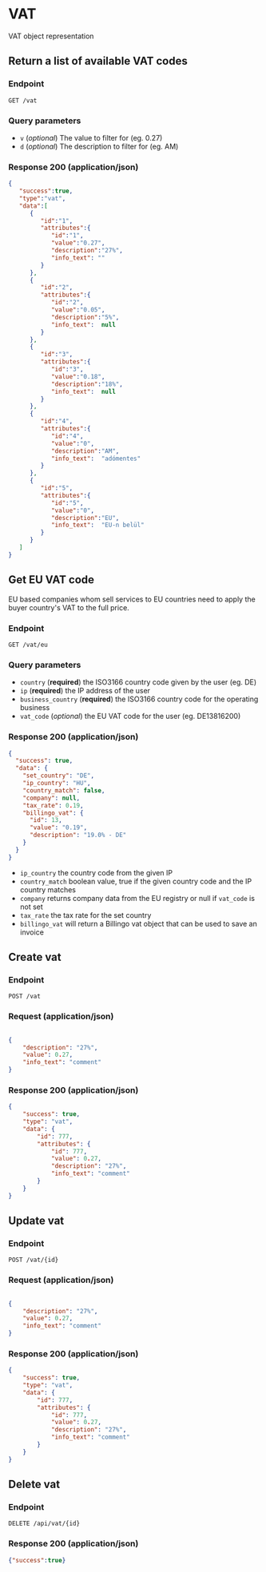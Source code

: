 # VAT
VAT object representation

## Return a list of available VAT codes

### Endpoint

`GET /vat`

### Query parameters

- `v` (*optional*) The value to filter for (eg. 0.27)
- `d` (*optional*) The description to filter for (eg. AM)

### Response 200 (application/json)

```json
{
   "success":true,
   "type":"vat",
   "data":[
      {
         "id":"1",
         "attributes":{
            "id":"1",
            "value":"0.27",
            "description":"27%",
            "info_text": ""
         }
      },
      {
         "id":"2",
         "attributes":{
            "id":"2",
            "value":"0.05",
            "description":"5%",
            "info_text":  null
         }
      },
      {
         "id":"3",
         "attributes":{
            "id":"3",
            "value":"0.18",
            "description":"18%",
            "info_text":  null
         }
      },
      {
         "id":"4",
         "attributes":{
            "id":"4",
            "value":"0",
            "description":"AM",
            "info_text":  "adómentes"
         }
      },
      {
         "id":"5",
         "attributes":{
            "id":"5",
            "value":"0",
            "description":"EU",
            "info_text":  "EU-n belül"
         }
      }
   ]
}
```


## Get EU VAT code

EU based companies whom sell services to EU countries need to apply the buyer country's VAT to the full price.

### Endpoint

`GET /vat/eu`

### Query parameters

- `country` (**required**) the ISO3166 country code given by the user (eg. DE)
- `ip` (**required**) the IP address of the user
- `business_country` (**required**) the ISO3166 country code for the operating business
- `vat_code` (*optional*) the EU VAT code for the user (eg. DE13816200)

### Response 200 (application/json)

```json
{
  "success": true,
  "data": {
    "set_country": "DE",
    "ip_country": "HU",
    "country_match": false,
    "company": null,
    "tax_rate": 0.19,
    "billingo_vat": {
      "id": 13,
      "value": "0.19",
      "description": "19.0% - DE"
    }
  }
}
```

- `ip_country` the country code from the given IP
- `country_match` boolean value, true if the given country code and the IP country matches
- `company` returns company data from the EU registry or null if `vat_code` is not set
- `tax_rate` the tax rate for the set country
- `billingo_vat` will return a Billingo vat object that can be used to save an invoice

## Create vat

### Endpoint

`POST /vat`


### Request (application/json)


```json

{
    "description": "27%",
    "value": 0.27,
    "info_text": "comment"
}
```


### Response 200 (application/json)


```json
{
    "success": true,
    "type": "vat",
    "data": {
        "id": 777,
        "attributes": {
            "id": 777,
            "value": 0.27,
            "description": "27%",
            "info_text": "comment"
        }
    }
}
```


## Update vat

### Endpoint

`POST /vat/{id}`


### Request (application/json)


```json

{
    "description": "27%",
    "value": 0.27,
    "info_text": "comment"
}
```


### Response 200 (application/json)


```json
{
    "success": true,
    "type": "vat",
    "data": {
        "id": 777,
        "attributes": {
            "id": 777,
            "value": 0.27,
            "description": "27%",
            "info_text": "comment"
        }
    }
}
```

## Delete vat

### Endpoint

`DELETE /api/vat/{id}`


### Response 200 (application/json)

```json
{"success":true}
```